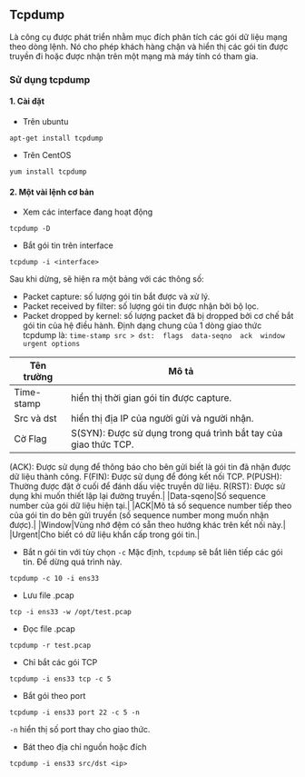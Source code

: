 ## Tcpdump

Là công cụ được phát triển nhằm mục đích phân tích các gói dữ liệu mạng theo dòng lệnh. Nó cho phép khách hàng chặn và hiển thị các gói tin được truyền đi hoặc được nhận trên một mạng mà máy tính có tham gia.

### Sử dụng tcpdump
#### 1. Cài đặt
* Trên ubuntu
```
apt-get install tcpdump
```
* Trên CentOS
```
yum install tcpdump
```
#### 2. Một vài lệnh cơ bản
* Xem các interface đang hoạt động
```
tcpdump -D
```
* Bắt gói tin trên interface
```
tcpdump -i <interface>
```
Sau khi dừng, sẽ hiện ra một bảng với các thông số:
- Packet capture: số lượng gói tin bắt được và xử lý.
- Packet received by filter: số lượng gói tin được nhận bởi bộ lọc.
- Packet dropped by kernel: số lượng packet đã bị dropped bởi cơ chế bắt gói tin của hệ điều hành.
Định dạng chung của 1 dòng giao thức tcpdump là:
`time-stamp src > dst:  flags  data-seqno  ack  window urgent options`

|Tên trường|Mô tả|
|----------|-----|
|Time-stamp|hiển thị thời gian gói tin được capture.|
|Src và dst|hiển thị địa IP của người gửi và người nhận.|
|Cờ Flag|S(SYN): Được sử dụng trong quá trình bắt tay của giao thức TCP.
(ACK): Được sử dụng để thông báo cho bên gửi biết là gói tin đã nhận được dữ liệu thành công.
F(FIN): Được sử dụng để đóng kết nối TCP.
P(PUSH): Thường được đặt ở cuối để đánh dấu việc truyền dữ liệu.
R(RST): Được sử dụng khi muốn thiết lập lại đường truyền.|
|Data-sqeno|Số sequence number của gói dữ liệu hiện tại.|
|ACK|Mô tả số sequence number tiếp theo của gói tin do bên gửi truyền (số sequence number mong muốn nhận được).|
|Window|Vùng nhớ đệm có sẵn theo hướng khác trên kết nối này.|
|Urgent|Cho biết có dữ liệu khẩn cấp trong gói tin.|

* Bắt n gói tin với tùy chọn `-c`
Mặc định, `tcpdump` sẽ bắt liên tiếp các gói tin. Để dừng quá trình này.
```
tcpdump -c 10 -i ens33
```
* Lưu file .pcap
```
tcp -i ens33 -w /opt/test.pcap
```
* Đọc file .pcap
```
tcpdump -r test.pcap
```
* Chỉ bắt các gói TCP
```
tcpdump -i ens33 tcp -c 5
```
* Bắt gói theo port
```
tcpdump -i ens33 port 22 -c 5 -n
```
`-n` hiển thị số port thay cho giao thức.
* Bát theo địa chỉ nguồn hoặc đích
```
tcpdump -i ens33 src/dst <ip>
```